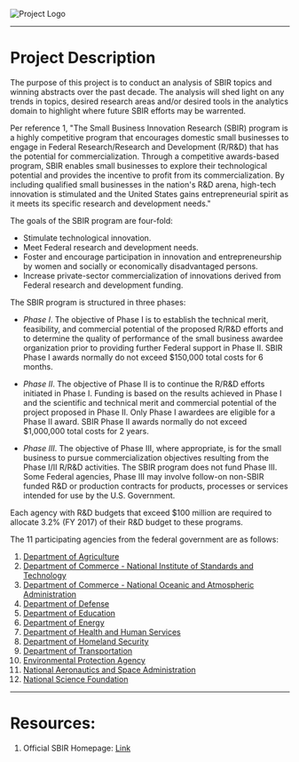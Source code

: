 ![Project Logo](https://github.com/ereidelbach/SBIR/blob/master/projectLogo.jpg)

----

# Project Description

The purpose of this project is to conduct an analysis of SBIR topics and winning abstracts over the past decade. The analysis will shed light on any trends in topics, desired research areas and/or desired tools in the analytics domain to highlight where future SBIR efforts may be warrented.

Per reference 1, "The Small Business Innovation Research (SBIR) program is a highly competitive program that encourages domestic small businesses to engage in Federal Research/Research and Development (R/R&D) that has the potential for commercialization. Through a competitive awards-based program, SBIR enables small businesses to explore their technological potential and provides the incentive to profit from its commercialization. By including qualified small businesses in the nation's R&D arena, high-tech innovation is stimulated and the United States gains entrepreneurial spirit as it meets its specific research and development needs."

The goals of the SBIR program are four-fold:
* Stimulate technological innovation.
* Meet Federal research and development needs.
* Foster and encourage participation in innovation and entrepreneurship by women and socially or economically disadvantaged persons.
* Increase private-sector commercialization of innovations derived from Federal research and development funding.

The SBIR program is structured in three phases:
* <i>Phase I</i>. The objective of Phase I is to establish the technical merit, feasibility, and commercial potential of the proposed R/R&D efforts and to determine the quality of performance of the small business awardee organization prior to providing further Federal support in Phase II. SBIR Phase I awards normally do not exceed $150,000 total costs for 6 months.

* <i>Phase II</i>. The objective of Phase II is to continue the R/R&D efforts initiated in Phase I. Funding is based on the results achieved in Phase I and the scientific and technical merit and commercial potential of the project proposed in Phase II. Only Phase I awardees are eligible for a Phase II award. SBIR Phase II awards normally do not exceed $1,000,000 total costs for 2 years.

* <i>Phase III</i>. The objective of Phase III, where appropriate, is for the small business to pursue commercialization objectives resulting from the Phase I/II R/R&D activities. The SBIR program does not fund Phase III. Some Federal agencies, Phase III may involve follow-on non-SBIR funded R&D or production contracts for products, processes or services intended for use by the U.S. Government.

Each agency with R&D budgets that exceed $100 million are required to allocate 3.2% (FY 2017) of their R&D budget to these programs.

The 11 participating agencies from the federal government are as follows:

1. [Department of Agriculture][1]
2. [Department of Commerce - National Institute of Standards and Technology][2]
3. [Department of Commerce - National Oceanic and Atmospheric Administration][3]
4. [Department of Defense][4]
5. [Department of Education][5]
6. [Department of Energy][6]
7. [Department of Health and Human Services][7]
8. [Department of Homeland Security][8]
9. [Department of Transportation][9]
10. [Environmental Protection Agency][10]
11. [National Aeronautics and Space Administration][11]
12. [National Science Foundation][12]

  [1]: http://nifa.usda.gov/program/small-business-innovation-research-program
  [2]: http://www.nist.gov/tpo/sbir/
  [3]: http://techpartnerships.noaa.gov/SBIR.aspx
  [4]: http://www.acq.osd.mil/osbp/sbir/
  [5]: http://www2.ed.gov/programs/sbir/index.html
  [6]: http://science.energy.gov/sbir/
  [7]: http://grants.nih.gov/grants/funding/sbir.htm
  [8]: https://sbir2.st.dhs.gov/portal/SBIR/
  [9]: http://www.volpe.dot.gov/sbir/index.html
  [10]: http://www.epa.gov/ncer/sbir/
  [11]: http://sbir.gsfc.nasa.gov/
  [12]: http://www.nsf.gov/eng/iip/sbir/

----

# Resources:

1. Official SBIR Homepage: [Link][13]

  [13]: https://www.sbir.gov/
